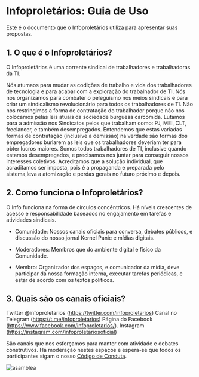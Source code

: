 # Infoproletários: Guia de Uso

Este é o documento que o Infoproletários utiliza para apresentar suas propostas.

## 1. O que é o Infoproletários?
O Infoproletários é uma corrente sindical de trabalhadores e trabalhadoras da TI.

Nós atumaos para mudar as codições de trabalho e vida dos trabalhadores de tecnologia e para acabar com a exploração do trabalhador de TI. 
Nós nos organizamos para combater o peleguismo nos meios sindicais e para criar um sindicalismo revolucionário para todos os trabalhadores de TI.
Não nos restringimos a forma de contratação do trabalhador porque não nos colocamos pelas leis atuais da sociedade burguesa carcomida.
Lutamos para a admissão nos Sindicatos pelos que trabalham como: PJ, MEI, CLT, freelancer, e também desempregados.
Entendemos que estas variadas formas de contratação (inclusive a demissão) na verdade são formas dos empregadores burlarem as leis que os trabalhadores deveriam ter para obter lucros maiores.
Somos todos trabalhadores de TI, inclusive quando estamos desempregados, e precisamos nos juntar para conseguir nossos interesses coletivos.
Acreditamos que a solução individual, que acraditamos ser imposta, pois é a propaganda e preparada pelo sistema,leva a atomização e perdas gerais no futuro próximo e depois.

## 2. Como funciona o Infoproletários?
O Info funciona na forma de círculos concêntricos.
Há níveis crescentes de acesso e responsabilidade baseados no engajamento em tarefas e atividades sindicais.

- Comunidade: Nossos canais oficiais para conversa, debates públicos, e discussão do nosso jornal Kernel Panic e mídias digitais.

- Moderadores: Membros que do ambiente digital e físico da Comunidade. 

- Membro: Organizador dos espaços, e comunicador da mídia, deve participar da nossa formação interna, executar tarefas periódicas, e estar de acordo com os textos políticos.

## 3. Quais são os canais oficiais?

Twitter @infoproletarios (https://twitter.com/infoproletarios)
Canal no Telegram (https://t.me/infoproletarios)
Página do Facebook (https://www.facebook.com/infoproletarios/). 
Instagram (https://instagram.com/infoproletariosoficial)

São canais que nos esforçamos para manter com atividade e debates construtivos.
Há moderação nestes espaços e espera-se que todos os participantes sigam o nosso [Código de Conduta](#).


<img src="https://github.com/infoproletarios/guia-de-uso/blob/master/asamblea.jpg" alt="asamblea">

